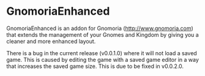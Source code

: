 GnomoriaEnhanced
================

GnomoriaEnhanced is an addon for Gnomoria (http://www.gnomoria.com) that extends
the management of your Gnomes and Kingdom by giving you a cleaner and more
enhanced layout.

There is a bug in the current release (v0.0.1.0) where it will not load a saved
game. This is caused by editing the game with a saved game editor in a way that
increases the saved game size. This is due to be fixed in v0.0.2.0.
